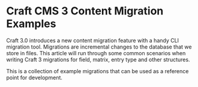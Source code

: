 # Craft CMS 3 Content Migration Examples
Craft 3.0 introduces a new content migration feature with a handy CLI migration tool. Migrations are incremental changes to the database that we store in files. This article will run through some common scenarios when writing Craft 3 migrations for field, matrix, entry type and other structures.

This is a collection of example migrations that can be used as a reference point for development.
